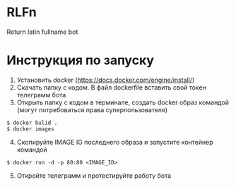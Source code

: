 # RLFn
Return latin fullname bot

# Инструкция по запуску

1. Установить docker (https://docs.docker.com/engine/install/)
2. Скачать папку с кодом. В файл dockerfile вставить свой токен телеграмм бота
3. Открыть папку с кодом в терминале, создать docker образ командой (могут потребоваться права суперпользователя)

```
$ docker bulid .
$ docker images
```

4. Скопируйте IMAGE IG последнего образа и запустите контейнер командой 

```
$ docker run -d -p 80:80 <IMAGE_ID>
```

5. Откройте телеграмм и протестируйте работу бота 

